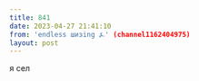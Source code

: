 ```yaml
---
title: 841
date: 2023-04-27 21:41:10
from: 'endless шизing ⍼' (channel1162404975)
layout: post
---
```


я сел
